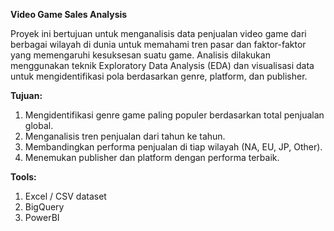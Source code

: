 **Video Game Sales Analysis**

Proyek ini bertujuan untuk menganalisis data penjualan video game dari berbagai wilayah di dunia untuk memahami tren pasar dan faktor-faktor yang memengaruhi kesuksesan suatu game. Analisis dilakukan menggunakan teknik Exploratory Data Analysis (EDA) dan visualisasi data untuk mengidentifikasi pola berdasarkan genre, platform, dan publisher.

**Tujuan:** 
1. Mengidentifikasi genre game paling populer berdasarkan total penjualan global.
2. Menganalisis tren penjualan dari tahun ke tahun.
3. Membandingkan performa penjualan di tiap wilayah (NA, EU, JP, Other).
4. Menemukan publisher dan platform dengan performa terbaik.

**Tools:**
1. Excel / CSV dataset
2. BigQuery
3. PowerBI




